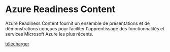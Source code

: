 <div>
<h1>Azure Readiness Content</h1>
<p>Azure Readiness Content fournit un ensemble de présentations et de démonstrations conçues pour faciliter l'apprentissage des fonctionnalités et services Microsoft Azure les plus récents.</p>
<p><a href="http://go.microsoft.com/fwlink/p/?LinkId=331133" class="solution-cta-link light-font arrowbtn green">télécharger</a></p>
</div>

<!---HONumber=Oct15_HO3-->